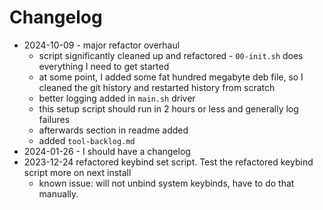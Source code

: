 # Changelog
- 2024-10-09 - major refactor overhaul 
    - script significantly cleaned up and refactored - `00-init.sh` does everything I need to get started
    - at some point, I added some fat hundred megabyte deb file, so I cleaned the git history and restarted history from scratch
    - better logging added in `main.sh` driver
    - this setup script should run in 2 hours or less and generally log failures
    - afterwards section in readme added
    - added `tool-backlog.md`
- 2024-01-26 - I should have a changelog
- 2023-12-24 refactored keybind set script. Test the refactored keybind script more on next install
    - known issue: will not unbind system keybinds, have to do that manually.
